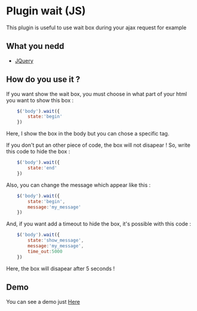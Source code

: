 Plugin wait (JS)
==============

<p> This plugin is useful to use wait box during your ajax request for example </p>

## What you nedd
- [JQuery](http://jquery.com/)


## How do you use it ?

If you want show the wait box, you must choose in what part of your html you want to show this box :

```javascript
	$('body').wait({
		state:'begin'
	})
````

Here, I show the box in the body but you can chose a specific tag.

If you don't put an other piece of code, the box will not disapear !
So, write this code to hide the box :

```javascript
	$('body').wait({
		state:'end'
	})
````

Also, you can change the message which appear like this :
```javascript
	$('body').wait({
		state:'begin',
		message:'my_message'
	})
````

And, if you want add a timeout to hide the box, it's possible with this code :
```javascript
	$('body').wait({
		state:'show_message',
		message:'my_message',
		time_out:5000
	})
````

Here, the box will disapear after 5 seconds !


## Demo 
You can see a demo just [Here](http://demo.lemalesaint.fr/wait_plugin/demo/)